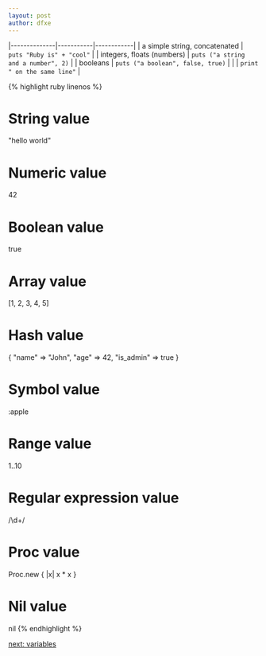 ```yaml
---
layout: post
author: dfxe
---
```


|--------------|-----------|------------|
| a simple string, concatenated  | `puts "Ruby is" + "cool"`    |
| integers, floats (numbers)      | `puts ("a string and a number", 2)`  |
| booleans     | `puts ("a boolean", false, true)`  |
|     | `print " on the same line"`  |

{% highlight ruby linenos %}
# String value
"hello world"

# Numeric value
42

# Boolean value
true

# Array value
[1, 2, 3, 4, 5]

# Hash value
{
  "name" => "John",
  "age" => 42,
  "is_admin" => true
}

# Symbol value
:apple

# Range value
1..10

# Regular expression value
/\d+/

# Proc value
Proc.new { |x| x * x }

# Nil value
nil
{% endhighlight %}

[next: variables](/2022/11/07/variables.html)
